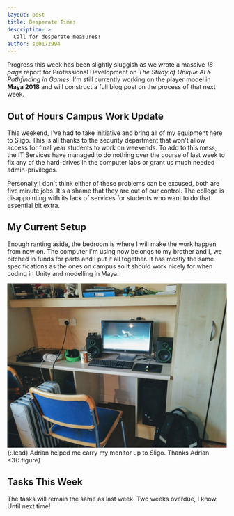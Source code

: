 ```yaml
---
layout: post
title: Desperate Times
description: >
  Call for desperate measures!
author: s00172994
---
```


Progress this week has been slightly sluggish as we wrote a massive _18 page_ report for Professional Development on _The 
Study of Unique AI & Pathfinding in Games_.
I'm still currently working on the player model in **Maya 2018** and will construct a full blog post on the process of that 
next week.

## Out of Hours Campus Work Update
This weekend, I've had to take initiative and bring all of my equipment here to Sligo. This is all thanks to the security 
department that won't allow access for final year students to work on weekends. To add to this mess, the IT Services have 
managed to do nothing over the course of last week to fix any of the hard-drives in the computer labs or grant us much needed 
admin-privileges.

Personally I don't think either of these problems can be excused, both are five minute jobs. It's a shame that they are out of our 
control. The college is disappointing with its lack of services for students who want to do that essential bit extra.

## My Current Setup
Enough ranting aside, the bedroom is where I will make the work happen from now on. The computer I'm using now belongs to my 
brother and I, we pitched in funds for parts and I put it all together. It has mostly the same specifications as the ones on campus 
so it should work nicely for when coding in Unity and modelling in Maya.

![Yeats Village Bedroom](/assets/img/user/david/posts/yeats-setup.jpg){:.lead}
Adrian helped me carry my monitor up to Sligo. Thanks Adrian. <3{:.figure}

## Tasks This Week
The tasks will remain the same as last week. Two weeks overdue, I know. Until next time!
